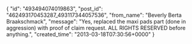  {
   "id": "493494074019863",
   "post_id": "462493170453287_493117344057536",
   "from_name": "Beverly Berta Braakschmack",
   "message": "Yes, replaced the maxi pads part (done in aggression) with proof of claim request. ALL RIGHTS RESERVED before anything.",
   "created_time": "2013-03-18T07:30:56+0000"
 }
